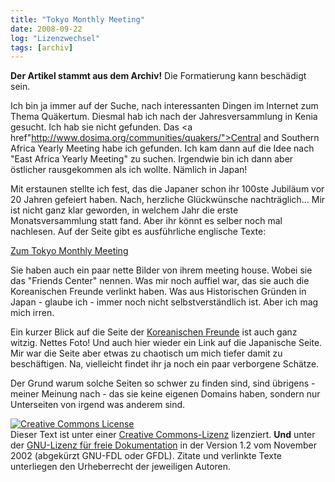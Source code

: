 ```yaml
---
title: "Tokyo Monthly Meeting"
date: 2008-09-22
log: "Lizenzwechsel"
tags: [archiv]
---
```

**Der Artikel stammt aus dem Archiv!** Die Formatierung kann beschädigt sein.

Ich bin ja immer auf der Suche, nach interessanten Dingen im Internet zum Thema Quäkertum. Diesmal hab ich nach der Jahresversammlung in Kenia gesucht. Ich hab sie nicht gefunden. Das <a href"http://www.dosima.org/communities/quakers/">Central and Southern Africa Yearly Meeting</a> habe ich gefunden. Ich kam dann auf die Idee nach "East Africa Yearly Meeting" zu suchen. Irgendwie bin ich dann aber östlicher rausgekommen als ich wollte. Nämlich in Japan! 

Mit erstaunen stellte ich fest, das die Japaner schon ihr 100ste Jubiläum vor 20 Jahren gefeiert haben. Nach, herzliche Glückwünsche nachträglich... Mir ist nicht ganz klar geworden, in welchem Jahr die erste Monatsversammlung statt fand. Aber ihr könnt es selber noch mal nachlesen. Auf der Seite gibt es ausführliche englische Texte:

<a href="http://www2.gol.com/users/quakers/">Zum Tokyo Monthly Meeting</a>

Sie haben auch ein paar nette Bilder von ihrem meeting house. Wobei sie das "Friends Center" nennen. Was mir noch auffiel war, das sie auch die Koreanischen Freunde verlinkt haben. Was aus Historischen Gründen in Japan - glaube ich - immer noch nicht selbstverständlich ist. Aber ich mag mich irren. 

Ein kurzer Blick auf die Seite der <a href="http://www2.gol.com/users/quakers/korea_quakers.htm">Koreanischen Freunde</a> ist auch ganz witzig. Nettes Foto! Und auch hier wieder ein Link auf die Japanische Seite. Mir war die Seite aber etwas zu chaotisch um mich tiefer damit zu beschäftigen. Na, vielleicht findet ihr ja noch ein paar verborgene Schätze.

Der Grund warum solche Seiten so schwer zu finden sind, sind übrigens - meiner Meinung nach - das sie keine eigenen Domains haben, sondern nur Unterseiten von irgend was anderem sind.
<br>

<a rel="license" href="http://creativecommons.org/licenses/by-sa/3.0/de/"><img alt="Creative Commons License" style="border-width:0" src="http://i.creativecommons.org/l/by-sa/3.0/de/88x31.png" /></a><br />Dieser <span xmlns:dc="http://purl.org/dc/elements/1.1/" href="http://purl.org/dc/dcmitype/Text" rel="dc:type">Text</span> ist unter einer <a rel="license" href="http://creativecommons.org/licenses/by-sa/3.0/de/">Creative Commons-Lizenz</a> lizenziert. **Und** unter der <a href="http://de.wikipedia.org/wiki/GFDL">GNU-Lizenz für freie Dokumentation</a> in der Version 1.2 vom November 2002 (abgekürzt GNU-FDL oder GFDL). Zitate und verlinkte Texte unterliegen den Urheberrecht der jeweiligen Autoren.

